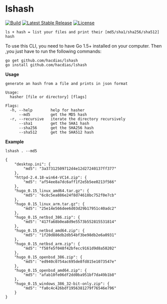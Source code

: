 # lshash

[![Build](https://img.shields.io/travis/hacdias/lshash.svg?style=flat-square)](https://travis-ci.org/hacdias/lshash)
[![Latest Stable Release](https://img.shields.io/github/release/hacdias/lshash.svg?style=flat-square)](https://github.com/hacdias/lshash/releases)
[![License](https://img.shields.io/github/license/hacdias/lshash.svg?style=flat-square)](https://github.com/hacdias/lshash/blob/master/LICENSE)


`ls + hash = list your files and print their [md5/sha1/sha256/sha512] hash`


To use this CLI, you need to have Go 1.5+ installed on your computer. Then ,you just have to run the following commands:

```
go get github.com/hacdias/lshash
go install github.com/hacdias/lshash
```

**Usage**

```
generate an hash from a file and prints in json format

Usage:
  hasher [file or directory] [flags]

Flags:
  -h, --help        help for hasher
      --md5         get the MD5 hash
  -r, --recursive   iterate the directory recursively
      --sha1        get the SHA1 hash
      --sha256      get the SHA256 hash
      --sha512      get the SHA512 hash
```

**Example**

```
lshash . --md5
```

```
{
	"desktop.ini": {
		"md5": "3a37312509712d4e12d27240137ff377"
	},
	"httpd-2.4.18-win64-VC14.zip": {
		"md5": "af54ee8a7dc6aff1f2e5b5ee0213f566"
	},
	"hugo_0.15_linux_amd64.tar.gz": {
		"md5": "6c8c5ea886e24f8d74618bc752f0e7cb"
	},
	"hugo_0.15_linux_arm.tar.gz": {
		"md5": "25e14e566dee6d03d29b17951c40adc2"
	},
	"hugo_0.15_netbsd_386.zip": {
		"md5": "417fa68b0ea8d9e5573b552815531814"
	},
	"hugo_0.15_netbsd_amd64.zip": {
		"md5": "1f20d886db2db54bf3be98db2e6a0931"
	},
	"hugo_0.15_netbsd_arm.zip": {
		"md5": "f58fe5f048f42bfecc9161d9d8a58202"
	},
	"hugo_0.15_openbsd_386.zip": {
		"md5": "ed940c0754ac695de8fd815e1073547e"
	},
	"hugo_0.15_openbsd_amd64.zip": {
		"md5": "afab10fe06df2dd0ba951bf7da49b1b8"
	},
	"hugo_0.15_windows_386_32-bit-only.zip": {
		"md5": "fa0c4c426bdf1956381279f76546e796"
	}
}
```
